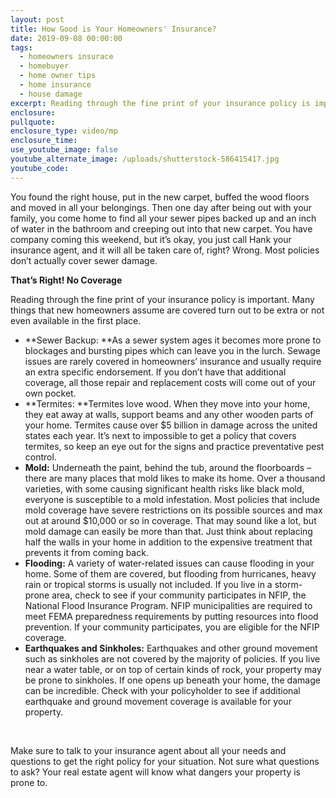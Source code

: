 ```yaml
---
layout: post
title: How Good is Your Homeowners' Insurance?
date: 2019-09-08 00:00:00
tags:
  - homeowners insurace
  - homebuyer
  - home owner tips
  - home insurance
  - house damage
excerpt: Reading through the fine print of your insurance policy is important!
enclosure:
pullquote:
enclosure_type: video/mp
enclosure_time:
use_youtube_image: false
youtube_alternate_image: /uploads/shutterstock-586415417.jpg
youtube_code:
---
```


You found the right house, put in the new carpet, buffed the wood floors and moved in all your belongings. Then one day after being out with your family, you come home to find all your sewer pipes backed up and an inch of water in the bathroom and creeping out into that new carpet. You have company coming this weekend, but it’s okay, you just call Hank your insurance agent, and it will all be taken care of, right? Wrong. Most policies don’t actually cover sewer damage.&nbsp;

**That’s Right\! No Coverage**

Reading through the fine print of your insurance policy is important. Many things that new homeowners assume are covered turn out to be extra or not even available in the first place.

* **Sewer Backup:&nbsp;**As a sewer system ages it becomes more prone to blockages and bursting pipes which can leave you in the lurch. Sewage issues are rarely covered in homeowners’ insurance and usually require an extra specific endorsement. If you don’t have that additional coverage, all those repair and replacement costs will come out of your own pocket.
* **Termites:&nbsp;**Termites love wood. When they move into your home, they eat away at walls, support beams and any other wooden parts of your home. Termites cause over $5 billion in damage across the united states each year. It’s next to impossible to get a policy that covers termites, so keep an eye out for the signs and practice preventative pest control.
* **Mold:**&nbsp;Underneath the paint, behind the tub, around the floorboards – there are many places that mold likes to make its home. Over a thousand varieties, with some causing significant health risks like black mold, everyone is susceptible to a mold infestation. Most policies that include mold coverage have severe restrictions on its possible sources and max out at around $10,000 or so in coverage. That may sound like a lot, but mold damage can easily be more than that. Just think about replacing half the walls in your home in addition to the expensive treatment that prevents it from coming back.
* **Flooding:**&nbsp;A variety of water-related issues can cause flooding in your home. Some of them are covered, but flooding from hurricanes, heavy rain or tropical storms is usually not included. If you live in a storm-prone area, check to see if your community participates in NFIP, the National Flood Insurance Program. NFIP municipalities are required to meet FEMA preparedness requirements by putting resources into flood prevention. If your community participates, you are eligible for the NFIP coverage.
* **Earthquakes and Sinkholes:**&nbsp;Earthquakes and other ground movement such as sinkholes are not covered by the majority of policies. If you live near a water table, or on top of certain kinds of rock, your property may be prone to sinkholes. If one opens up beneath your home, the damage can be incredible. Check with your policyholder to see if additional earthquake and ground movement coverage is available for your property.

&nbsp;

Make sure to talk to your insurance agent about all your needs and questions to get the right policy for your situation. Not sure what questions to ask? Your real estate agent will know what dangers your property is prone to.